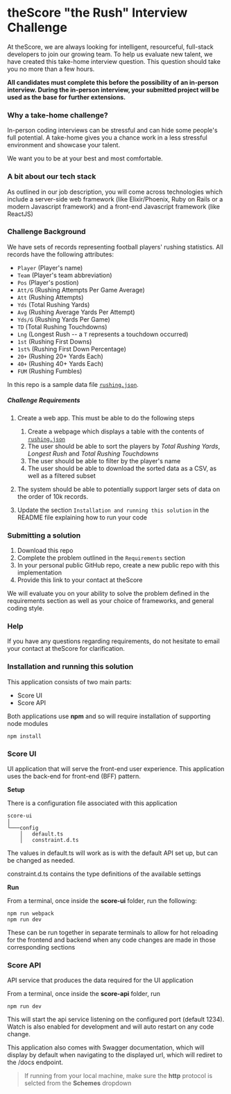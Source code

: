 # theScore "the Rush" Interview Challenge

At theScore, we are always looking for intelligent, resourceful, full-stack developers to join our growing team. To help us evaluate new talent, we have created this take-home interview question. This question should take you no more than a few hours.

**All candidates must complete this before the possibility of an in-person interview. During the in-person interview, your submitted project will be used as the base for further extensions.**

### Why a take-home challenge?

In-person coding interviews can be stressful and can hide some people's full potential. A take-home gives you a chance work in a less stressful environment and showcase your talent.

We want you to be at your best and most comfortable.

### A bit about our tech stack

As outlined in our job description, you will come across technologies which include a server-side web framework (like Elixir/Phoenix, Ruby on Rails or a modern Javascript framework) and a front-end Javascript framework (like ReactJS)

### Challenge Background

We have sets of records representing football players' rushing statistics. All records have the following attributes:

- `Player` (Player's name)
- `Team` (Player's team abbreviation)
- `Pos` (Player's postion)
- `Att/G` (Rushing Attempts Per Game Average)
- `Att` (Rushing Attempts)
- `Yds` (Total Rushing Yards)
- `Avg` (Rushing Average Yards Per Attempt)
- `Yds/G` (Rushing Yards Per Game)
- `TD` (Total Rushing Touchdowns)
- `Lng` (Longest Rush -- a `T` represents a touchdown occurred)
- `1st` (Rushing First Downs)
- `1st%` (Rushing First Down Percentage)
- `20+` (Rushing 20+ Yards Each)
- `40+` (Rushing 40+ Yards Each)
- `FUM` (Rushing Fumbles)

In this repo is a sample data file [`rushing.json`](/rushing.json).

##### Challenge Requirements

1. Create a web app. This must be able to do the following steps
   1. Create a webpage which displays a table with the contents of [`rushing.json`](/rushing.json)
   2. The user should be able to sort the players by _Total Rushing Yards_, _Longest Rush_ and _Total Rushing Touchdowns_
   3. The user should be able to filter by the player's name
   4. The user should be able to download the sorted data as a CSV, as well as a filtered subset
2. The system should be able to potentially support larger sets of data on the order of 10k records.

3. Update the section `Installation and running this solution` in the README file explaining how to run your code

### Submitting a solution

1. Download this repo
2. Complete the problem outlined in the `Requirements` section
3. In your personal public GitHub repo, create a new public repo with this implementation
4. Provide this link to your contact at theScore

We will evaluate you on your ability to solve the problem defined in the requirements section as well as your choice of frameworks, and general coding style.

### Help

If you have any questions regarding requirements, do not hesitate to email your contact at theScore for clarification.

### Installation and running this solution

This application consists of two main parts:

- Score UI
- Score API

Both applications use **npm** and so will require installation of supporting node modules

```
npm install
```

### **Score UI**

UI application that will serve the front-end user experience. This application uses the back-end for front-end (BFF) pattern.

**Setup**

There is a configuration file associated with this application

```
score-ui
│
└───config
    │   default.ts
    │   constraint.d.ts
```

The values in default.ts will work as is with the default API set up, but can be changed as needed.

constraint.d.ts contains the type definitions of the available settings

**Run**

From a terminal, once inside the **score-ui** folder, run the following:

```
npm run webpack
npm run dev
```

These can be run together in separate terminals to allow for hot reloading for the frontend and backend when any code changes are made in those corresponding sections

### **Score API**

API service that produces the data required for the UI application

From a terminal, once inside the **score-api** folder, run

```
npm run dev
```

This will start the api service listening on the configured port (default 1234). Watch is also enabled for development and will auto restart on any code change.

This application also comes with Swagger documentation, which will display by default when navigating to the displayed url, which will rediret to the /docs endpoint.

> If running from your local machine, make sure the **http** protocol is selcted from the **Schemes** dropdown

